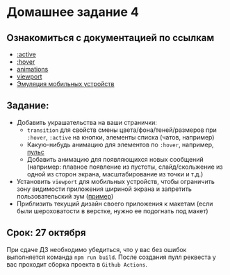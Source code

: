 # Домашнее задание 4

## Ознакомиться с документацией по ссылкам

- [:active](https://developer.mozilla.org/ru/docs/Web/CSS/:active)
- [:hover](https://developer.mozilla.org/ru/docs/Web/CSS/:hover)
- [animations](https://developer.mozilla.org/ru/docs/Web/CSS/CSS_Animations/Ispolzovanie_CSS_animatciy)
- [viewport](https://developer.mozilla.org/ru/docs/Mozilla/Mobile/Viewport_meta_tag)
- [Эмуляция мобильных устройств](https://developers.google.com/web/tools/chrome-devtools/device-mode/)

## Задание:

- Добавить украшательства на ваши странички:
  - `transition` для свойств смены цвета/фона/теней/размеров при `:hover`, `:active` на кнопки, элементы списка (чатов, например)
  - Какую-нибудь анимацию для элементов по `:hover`, например, [пульс](https://codepen.io/olam/pen/zcqea)
  - Добавить анимацию для появляющихся новых сообщений (например: плавное появление из пустоты, слайд/скольжение из одной из сторон экрана, масштабирование из точки и т.д.)
- Установить `viewport` для мобильных устройств, чтобы ограничить зону видимости приложения шириной экрана и запретить пользовательский зум ([пример](https://developer.mozilla.org/ru/docs/Mozilla/Mobile/Viewport_meta_tag#%D0%9E%D1%81%D0%BD%D0%BE%D0%B2%D1%8B_Viewport))
- Приблизить текущий дизайн своего приложения к макетам (если были шероховатости в верстке, нужно ее подогнать под макет)

## Срок: 27 октября

При сдаче ДЗ необходимо убедиться, что у вас без ошибок выполняется команда `npm run build`.
После создания пулл реквеста у вас проходит сборка проекта в `Github Actions`.
